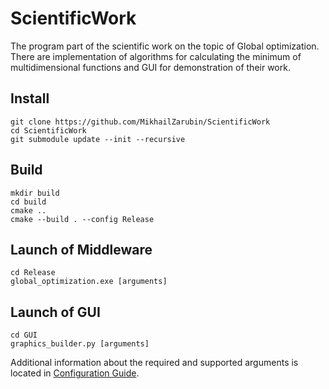 # ScientificWork
The program part of the scientific work on the topic of Global optimization.
There are implementation of algorithms for calculating the minimum of multidimensional functions and GUI for demonstration of their work.

## Install
```
git clone https://github.com/MikhailZarubin/ScientificWork
cd ScientificWork
git submodule update --init --recursive
```

## Build
```
mkdir build
cd build
cmake ..
cmake --build . --config Release
```

## Launch of Middleware
```
cd Release
global_optimization.exe [arguments]
```

## Launch of GUI
```
cd GUI
graphics_builder.py [arguments]
```

Additional information about the required and supported arguments is located in [Configuration Guide](https://github.com/MikhailZarubin/ScientificWork/tree/dev/docs/Configuration_Guide.md).